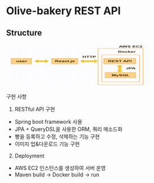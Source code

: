 # Olive-bakery REST API

## Structure
![structure](./img/structure.png)

구현 사항

1. RESTful API 구현
- Spring boot framework 사용
- JPA + QueryDSL을 사용한 ORM, 쿼리 메소드화
- 빵을 등록하고 수정, 삭제하는 기능 구현
- 이미지 업&다운로드 기능 구현


2. Deployment
- AWS EC2 인스턴스를 생성하여 서버 운영
- Maven build -> Docker build -> run
